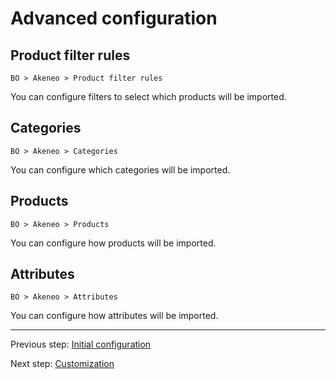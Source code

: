 # Advanced configuration

## Product filter rules

    BO > Akeneo > Product filter rules

You can configure filters to select which products will be imported.

## Categories

    BO > Akeneo > Categories

You can configure which categories will be imported.

## Products

    BO > Akeneo > Products

You can configure how products will be imported.

## Attributes

    BO > Akeneo > Attributes

You can configure how attributes will be imported.

---

Previous step: [Initial configuration](CONFIGURE.md)

Next step: [Customization](CUSTOMIZE.md)
